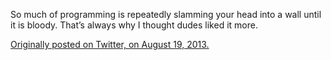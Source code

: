 

So much of programming is repeatedly slamming your head into a wall until it is bloody. That’s always why I
thought dudes liked it more.

[Originally posted on Twitter, on August 19,
2013.](https://twitter.com/codinghorror/status/369682901547220992) 